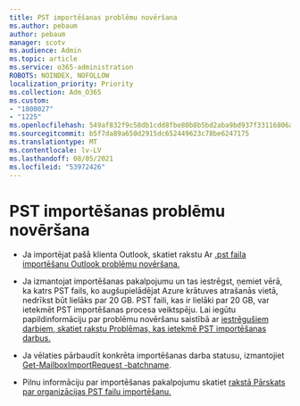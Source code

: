 ```yaml
---
title: PST importēšanas problēmu novēršana
ms.author: pebaum
author: pebaum
manager: scotv
ms.audience: Admin
ms.topic: article
ms.service: o365-administration
ROBOTS: NOINDEX, NOFOLLOW
localization_priority: Priority
ms.collection: Adm_O365
ms.custom:
- "1800027"
- "1225"
ms.openlocfilehash: 549af832f9c58db1cdd8fbe80b8b5bd2aba9bd937f33116806a9391cbc9a5d4c
ms.sourcegitcommit: b5f7da89a650d2915dc652449623c78be6247175
ms.translationtype: MT
ms.contentlocale: lv-LV
ms.lasthandoff: 08/05/2021
ms.locfileid: "53972426"
---
```

# <a name="troubleshooting-pst-import-issues"></a>PST importēšanas problēmu novēršana

- Ja importējat pašā klienta Outlook, skatiet rakstu Ar [.pst faila importēšanu Outlook problēmu novēršana.](https://support.office.com/article/Fix-problems-importing-an-Outlook-pst-file-2d2e50dc-5c36-4ab2-ab50-f1be733b3d6e)

- Ja izmantojat importēšanas pakalpojumu un tas iestrēgst, ņemiet vērā, ka katrs PST fails, ko augšupielādējat Azure krātuves atrašanās vietā, nedrīkst būt lielāks par 20 GB. PST faili, kas ir lielāki par 20 GB, var ietekmēt PST importēšanas procesa veiktspēju. Lai iegūtu papildinformāciju par problēmu novēršanu saistībā ar [iestrēgušiem darbiem, skatiet rakstu Problēmas, kas ietekmē PST importēšanas darbus.](https://docs.microsoft.com/office365/troubleshoot/pst-import-service/issues-with-pst-import-job)

- Ja vēlaties pārbaudīt konkrēta importēšanas darba statusu, izmantojiet [Get-MailboxImportRequest -batchname](https://docs.microsoft.com/powershell/module/exchange/mailboxes/get-mailboximportrequest).

- Pilnu informāciju par importēšanas pakalpojumu skatiet [rakstā Pārskats par organizācijas PST failu importēšanu.](https://docs.microsoft.com/microsoft-365/compliance/importing-pst-files-to-office-365?view=o365-worldwide)
